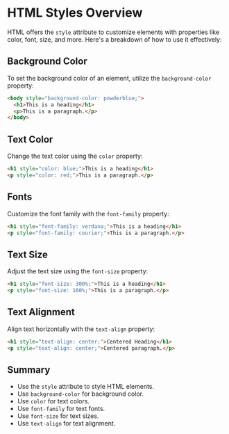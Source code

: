# HTML Styles Overview
HTML offers the `style` attribute to customize elements with properties like color, font, size, and more. Here's a breakdown of how to use it effectively:
## Background Color
To set the background color of an element, utilize the `background-color` property:
```html
<body style="background-color: powderblue;">
  <h1>This is a heading</h1>
  <p>This is a paragraph.</p>
</body>
```
## Text Color
Change the text color using the `color` property:
```html
<h1 style="color: blue;">This is a heading</h1>
<p style="color: red;">This is a paragraph.</p>
```
## Fonts

Customize the font family with the `font-family` property:

```html
<h1 style="font-family: verdana;">This is a heading</h1>
<p style="font-family: courier;">This is a paragraph.</p>
```

## Text Size

Adjust the text size using the `font-size` property:

```html
<h1 style="font-size: 300%;">This is a heading</h1>
<p style="font-size: 160%;">This is a paragraph.</p>
```

## Text Alignment

Align text horizontally with the `text-align` property:

```html
<h1 style="text-align: center;">Centered Heading</h1>
<p style="text-align: center;">Centered paragraph.</p>
```

## Summary

- Use the `style` attribute to style HTML elements.
- Use `background-color` for background color.
- Use `color` for text colors.
- Use `font-family` for text fonts.
- Use `font-size` for text sizes.
- Use `text-align` for text alignment.
